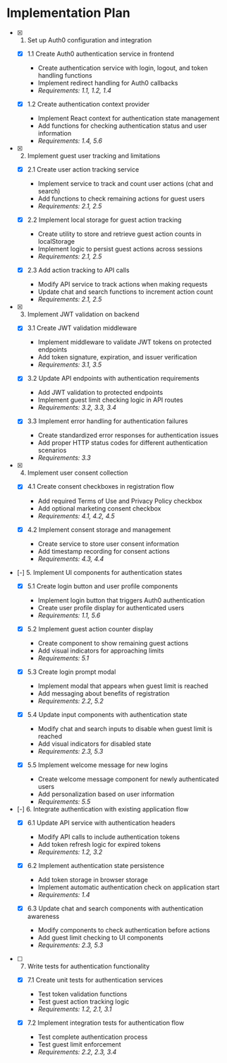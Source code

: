 # Implementation Plan

- [x] 1. Set up Auth0 configuration and integration
  - [x] 1.1 Create Auth0 authentication service in frontend
    - Create authentication service with login, logout, and token handling functions
    - Implement redirect handling for Auth0 callbacks
    - _Requirements: 1.1, 1.2, 1.4_

  - [x] 1.2 Create authentication context provider
    - Implement React context for authentication state management
    - Add functions for checking authentication status and user information
    - _Requirements: 1.4, 5.6_

- [x] 2. Implement guest user tracking and limitations
  - [x] 2.1 Create user action tracking service
    - Implement service to track and count user actions (chat and search)
    - Add functions to check remaining actions for guest users
    - _Requirements: 2.1, 2.5_

  - [x] 2.2 Implement local storage for guest action tracking
    - Create utility to store and retrieve guest action counts in localStorage
    - Implement logic to persist guest actions across sessions
    - _Requirements: 2.1, 2.5_

  - [x] 2.3 Add action tracking to API calls
    - Modify API service to track actions when making requests
    - Update chat and search functions to increment action count
    - _Requirements: 2.1, 2.5_

- [x] 3. Implement JWT validation on backend
  - [x] 3.1 Create JWT validation middleware
    - Implement middleware to validate JWT tokens on protected endpoints
    - Add token signature, expiration, and issuer verification
    - _Requirements: 3.1, 3.5_

  - [x] 3.2 Update API endpoints with authentication requirements
    - Add JWT validation to protected endpoints
    - Implement guest limit checking logic in API routes
    - _Requirements: 3.2, 3.3, 3.4_

  - [x] 3.3 Implement error handling for authentication failures
    - Create standardized error responses for authentication issues
    - Add proper HTTP status codes for different authentication scenarios
    - _Requirements: 3.3_

- [x] 4. Implement user consent collection
  - [x] 4.1 Create consent checkboxes in registration flow
    - Add required Terms of Use and Privacy Policy checkbox
    - Add optional marketing consent checkbox
    - _Requirements: 4.1, 4.2, 4.5_

  - [x] 4.2 Implement consent storage and management
    - Create service to store user consent information
    - Add timestamp recording for consent actions
    - _Requirements: 4.3, 4.4_

- [-] 5. Implement UI components for authentication states
  - [x] 5.1 Create login button and user profile components
    - Implement login button that triggers Auth0 authentication
    - Create user profile display for authenticated users
    - _Requirements: 1.1, 5.6_

  - [x] 5.2 Implement guest action counter display
    - Create component to show remaining guest actions
    - Add visual indicators for approaching limits
    - _Requirements: 5.1_

  - [x] 5.3 Create login prompt modal
    - Implement modal that appears when guest limit is reached
    - Add messaging about benefits of registration
    - _Requirements: 2.2, 5.2_

  - [x] 5.4 Update input components with authentication state
    - Modify chat and search inputs to disable when guest limit is reached
    - Add visual indicators for disabled state
    - _Requirements: 2.3, 5.3_

  - [x] 5.5 Implement welcome message for new logins
    - Create welcome message component for newly authenticated users
    - Add personalization based on user information
    - _Requirements: 5.5_

- [-] 6. Integrate authentication with existing application flow
  - [x] 6.1 Update API service with authentication headers
    - Modify API calls to include authentication tokens
    - Add token refresh logic for expired tokens
    - _Requirements: 1.2, 3.2_

  - [x] 6.2 Implement authentication state persistence
    - Add token storage in browser storage
    - Implement automatic authentication check on application start
    - _Requirements: 1.4_

  - [x] 6.3 Update chat and search components with authentication awareness
    - Modify components to check authentication before actions
    - Add guest limit checking to UI components
    - _Requirements: 2.3, 5.3_

- [ ] 7. Write tests for authentication functionality
  - [x] 7.1 Create unit tests for authentication services
    - Test token validation functions
    - Test guest action tracking logic
    - _Requirements: 1.2, 2.1, 3.1_

  - [x] 7.2 Implement integration tests for authentication flow
    - Test complete authentication process
    - Test guest limit enforcement
    - _Requirements: 2.2, 2.3, 3.4_